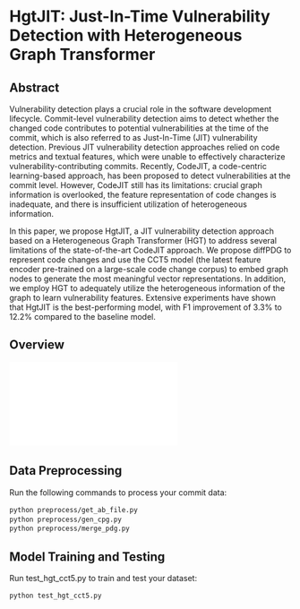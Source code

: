 # HgtJIT: Just-In-Time Vulnerability Detection with Heterogeneous Graph Transformer

## Abstract
Vulnerability detection plays a crucial role in the software development lifecycle. Commit-level vulnerability detection aims to detect whether the changed code contributes to potential vulnerabilities at the time of the commit, which is also referred to as Just-In-Time (JIT) vulnerability detection. Previous JIT vulnerability detection approaches relied on code metrics and textual features, which were unable to effectively characterize vulnerability-contributing commits. Recently, CodeJIT, a code-centric learning-based approach, has been proposed to detect vulnerabilities at the commit level. However, CodeJIT still has its limitations: crucial graph information is overlooked, the feature representation of code changes is inadequate, and there is insufficient utilization of heterogeneous information.

In this paper, we propose HgtJIT, a JIT vulnerability detection approach based on a Heterogeneous Graph Transformer (HGT) to address several limitations of the state-of-the-art CodeJIT approach. We propose diffPDG to represent code changes and use the CCT5 model (the latest feature encoder pre-trained on a large-scale code change corpus) to embed graph nodes to generate the most meaningful vector representations. In addition, we employ HGT to adequately utilize the heterogeneous information of the graph to learn vulnerability features. Extensive experiments have shown that HgtJIT is the best-performing model, with F1 improvement of 3.3% to 12.2% compared to the baseline model.

## Overview
![image](Overview.pdf)

## Data Preprocessing
Run the following commands to process your commit data:
```sh
python preprocess/get_ab_file.py
python preprocess/gen_cpg.py
python preprocess/merge_pdg.py
```

## Model Training and Testing
Run test_hgt_cct5.py to train and test your dataset:
```sh
python test_hgt_cct5.py
```
